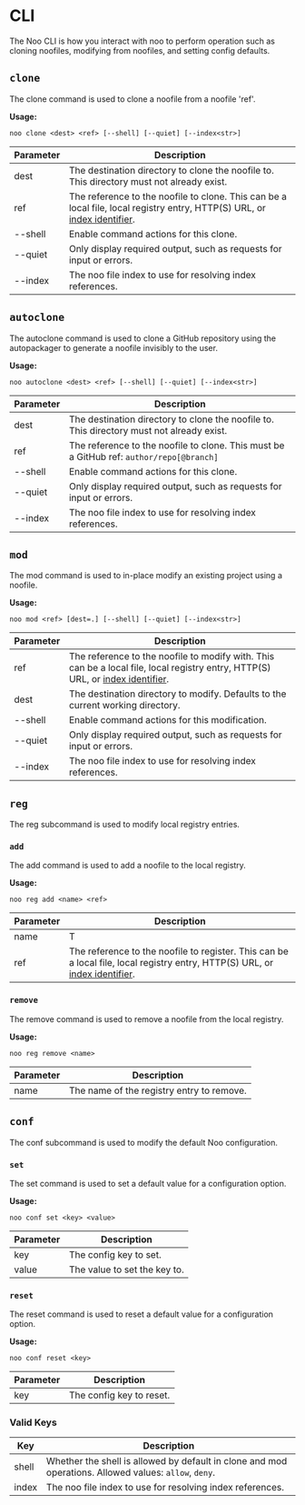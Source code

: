 # CLI

The Noo CLI is how you interact with noo to perform operation such as cloning noofiles, modifying from noofiles, and setting config defaults.

## `clone`

The clone command is used to clone a noofile from a noofile 'ref'.

**Usage:**

    noo clone <dest> <ref> [--shell] [--quiet] [--index<str>]

| Parameter | Description                                                                                                                            |
|-----------|----------------------------------------------------------------------------------------------------------------------------------------|
| dest      | The destination directory to clone the noofile to. This directory must not already exist.                                              |
| ref       | The reference to the noofile to clone. This can be a local file, local registry entry, HTTP(S) URL, or [index identifier](indices.md). |
| --shell   | Enable command actions for this clone.                                                                                                 |
| --quiet   | Only display required output, such as requests for input or errors.                                                                    |
| --index   | The noo file index to use for resolving index references.                                                                              |

## `autoclone`

The autoclone command is used to clone a GitHub repository using the autopackager to generate a noofile invisibly to the user.

**Usage:**

    noo autoclone <dest> <ref> [--shell] [--quiet] [--index<str>]

| Parameter | Description                                                                               |
|-----------|-------------------------------------------------------------------------------------------|
| dest      | The destination directory to clone the noofile to. This directory must not already exist. |
| ref       | The reference to the noofile to clone. This must be a GitHub ref: `author/repo[@branch]`  |
| --shell   | Enable command actions for this clone.                                                    |
| --quiet   | Only display required output, such as requests for input or errors.                       |
| --index   | The noo file index to use for resolving index references.                                 |

## `mod`

The mod command is used to in-place modify an existing project using a noofile.

**Usage:**

    noo mod <ref> [dest=.] [--shell] [--quiet] [--index<str>]

| Parameter | Description                                                                                                                                  |
|-----------|----------------------------------------------------------------------------------------------------------------------------------------------|
| ref       | The reference to the noofile to modify with. This can be a local file, local registry entry, HTTP(S) URL, or [index identifier](indices.md). |
| dest      | The destination directory to modify. Defaults to the current working directory.                                                              |
| --shell   | Enable command actions for this modification.                                                                                                |
| --quiet   | Only display required output, such as requests for input or errors.                                                                          |
| --index   | The noo file index to use for resolving index references.                                                                                    |

## `reg`

The reg subcommand is used to modify local registry entries.

### `add`

The add command is used to add a noofile to the local registry.

**Usage:**

    noo reg add <name> <ref>

| Parameter | Description                                                                                                                               |
|-----------|-------------------------------------------------------------------------------------------------------------------------------------------|
| name      | T                                                                                                                                         |
| ref       | The reference to the noofile to register. This can be a local file, local registry entry, HTTP(S) URL, or [index identifier](indices.md). |

### `remove`

The remove command is used to remove a noofile from the local registry.

**Usage:**

    noo reg remove <name>

| Parameter | Description                               |
|-----------|-------------------------------------------|
| name      | The name of the registry entry to remove. |

## `conf`

The conf subcommand is used to modify the default Noo configuration.

### `set`

The set command is used to set a default value for a configuration option.

**Usage:**

    noo conf set <key> <value>

| Parameter | Description                  |
|-----------|------------------------------|
| key       | The config key to set.       |
| value     | The value to set the key to. |

### `reset`

The reset command is used to reset a default value for a configuration option.

**Usage:**

    noo conf reset <key>

| Parameter | Description              |
|-----------|--------------------------|
| key       | The config key to reset. |

### Valid Keys

| Key   | Description                                                                                           |
|-------|-------------------------------------------------------------------------------------------------------|
| shell | Whether the shell is allowed by default in clone and mod operations. Allowed values: `allow`, `deny`. |
| index | The noo file index to use for resolving index references.                                             |
